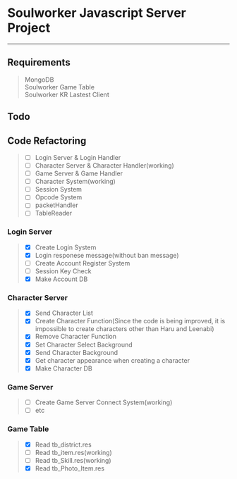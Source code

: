 # Soulworker Javascript Server Project

---

## Requirements

> MongoDB  
> Soulworker Game Table  
> Soulworker KR Lastest Client

## Todo

## Code Refactoring

> - [ ] Login Server & Login Handler
> - [ ] Character Server & Character Handler(working)
> - [ ] Game Server & Game Handler
> - [ ] Character System(working)
> - [ ] Session System
> - [ ] Opcode System
> - [ ] packetHandler
> - [ ] TableReader

### Login Server

> - [x] Create Login System
> - [x] Login responese message(without ban message)
> - [ ] Create Account Register System
> - [ ] Session Key Check
> - [x] Make Account DB

### Character Server

> - [x] Send Character List
> - [x] Create Character Function(Since the code is being improved, it is impossible to create characters other than Haru and Leenabi)
> - [x] Remove Character Function
> - [x] Set Character Select Background
> - [x] Send Character Background
> - [x] Get character appearance when creating a character
> - [x] Make Character DB

### Game Server

> - [ ] Create Game Server Connect System(working)
> - [ ] etc

### Game Table

> - [x] Read tb_district.res
> - [ ] Read tb_item.res(working)
> - [ ] Read tb_Skill.res(working)
> - [x] Read tb_Photo_Item.res
